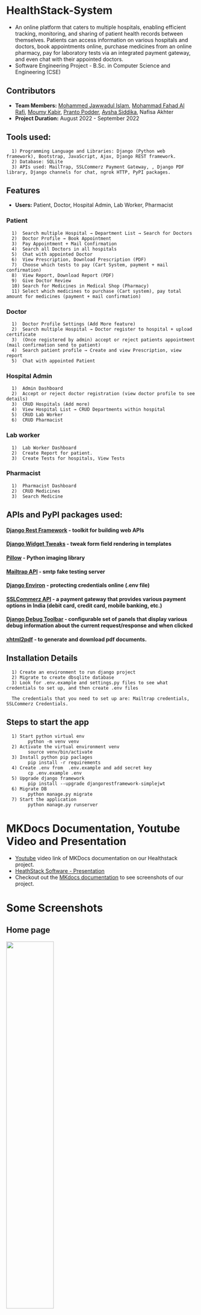 # HealthStack-System

- An online platform that caters to multiple hospitals, enabling efficient tracking, monitoring, and sharing of patient health records between themselves. Patients can access information on various hospitals and doctors, book appointments online, purchase medicines from an online pharmacy, pay for laboratory tests via an integrated payment gateway, and even chat with their appointed doctors.
- Software Engineering Project - B.Sc. in Computer Science and Engineering (CSE)

## Contributors

- **Team Members:** [Mohammed Jawwadul Islam](https://www.linkedin.com/in/jawwadfida/), [Mohammad Fahad Al Rafi](https://www.linkedin.com/in/md-fahad-al-al-rafi-14b968111/), [Moumy Kabir](https://www.linkedin.com/in/pranto-podder-b78b97162/), [Pranto Podder](https://www.linkedin.com/in/aysha-siddika-577ba5224/), [Aysha Siddika](https://www.linkedin.com/in/moumy-kabir-156a0a232/), Nafisa Akhter
- **Project Duration:** August 2022 - September 2022

## Tools used:
      1) Programming Language and Libraries: Django (Python web framework), Bootstrap, JavaScript, Ajax, Django REST framework.
      2) Database: SQLite
      3) APIs used: MailTrap, SSLCommerz Payment Gateway, , Django PDF library, Django channels for chat, ngrok HTTP, PyPI packages.

## Features

- **Users:** Patient, Doctor, Hospital Admin, Lab Worker, Pharmacist

### Patient
      1)  Search multiple Hospital → Department List → Search for Doctors
      2)  Doctor Profile → Book Appointment
      3)  Pay Appointment + Mail Confirmation 
      4)  Search all Doctors in all hospitals
      5)  Chat with appointed Doctor
      6)  View Prescription, Download Prescription (PDF)
      7)  Choose which tests to pay (Cart System, payment + mail confirmation)
      8)  View Report, Download Report (PDF)
      9)  Give Doctor Review
      10) Search for Medicines in Medical Shop (Pharmacy)
      11) Select which medicines to purchase (Cart system), pay total amount for medicines (payment + mail confirmation)
      
### Doctor 
      1)  Doctor Profile Settings (Add More feature)
      2)  Search multiple Hospital → Doctor register to hospital + upload certificate
      3)  (Once registered by admin) accept or reject patients appointment (mail confirmation send to patient)
      4)  Search patient profile → Create and view Prescription, view report
      5)  Chat with appointed Patient
      
### Hospital Admin
      1)  Admin Dashboard
      2)  Accept or reject doctor registration (view doctor profile to see details)
      3)  CRUD Hospitals (Add more)
      4)  View Hospital List → CRUD Departments within hospital
      5)  CRUD Lab Worker
      6)  CRUD Pharmacist

### Lab worker
      1)  Lab Worker Dashboard
      2)  Create Report for patient.
      3)  Create Tests for hospitals, View Tests

### Pharmacist
      1)  Pharmacist Dashboard
      2)  CRUD Medicines
      3)  Search Medicine


## APIs and PyPI packages used:

#### [Django Rest Framework](https://www.django-rest-framework.org/#installation) - toolkit for building web APIs
#### [Django Widget Tweaks](https://pypi.org/project/django-widget-tweaks/) - tweak form field rendering in templates
#### [Pillow](https://pillow.readthedocs.io/en/stable/index.html) - Python imaging library
#### [Mailtrap API](https://mailtrap.io/blog/django-send-email/) - smtp fake testing server
#### [Django Environ](https://django-environ.readthedocs.io/en/latest/) - protecting credentials online (.env file)
#### [SSLCommerz API](https://github.com/sslcommerz/SSLCommerz-Python) - a payment gateway that provides various payment options in India (debit card, credit card, mobile banking, etc.)
#### [Django Debug Toolbar](https://django-debug-toolbar.readthedocs.io/en/latest/installation.html) - configurable set of panels that display various debug information about the current request/response and when clicked
#### [xhtml2pdf](https://xhtml2pdf.readthedocs.io/en/latest/usage.html) - to generate and download pdf documents.

## Installation Details
      1) Create an environment to run django project  
      2) Migrate to create dbsqlite database 
      3) Look for .env.example and settings.py files to see what credentials to set up, and then create .env files
      
      The credentials that you need to set up are: Mailtrap credentials, SSLCommerz Credentials. 

## Steps to start the app
      1) Start python virtual env
            python -m venv venv
      2) Activate the virtual environment venv
            source venv/bin/activate
      3) Install python pip paclages
            pip install -r requirements
      4) Create .env from  .env.example and add secret key
            cp .env.example .env
      5) Upgrade django framework
            pip install --upgrade djangorestframework-simplejwt
      6) Migrate DB 
            python manage.py migrate
      7) Start the application
            python manage.py runserver
            

# MKDocs Documentation, Youtube Video and Presentation
- [Youtube](https://youtu.be/TSR00OKBSCY) video link of MKDocs documentation on our Healthstack project.
- [HeathStack Software - Presentation](https://github.com/Jawwad-Fida/HealthStack-System/files/13839586/HeathStack.Software.-.Presentation.pdf)
- Checkout out the [MKdocs documentation](https://jawwad-fida.github.io/HealthStack-System/) to see screenshots of our project.

# Some Screenshots

## Home page

<img src="https://user-images.githubusercontent.com/64092765/191188204-39dc320f-ec0f-4634-a8db-4735fd89cec9.png" width="50%">

<img src="https://user-images.githubusercontent.com/64092765/191188212-a48d1616-42ec-4413-bb7f-cf0d6347b165.png" width="50%">

<img src="https://user-images.githubusercontent.com/64092765/191188230-2a57e567-a879-487f-a907-8e6add15c8ca.png" width="50%">


## Patient

<img src="https://user-images.githubusercontent.com/64092765/191187372-0ea1bc75-aeee-4d2a-8624-27877d213753.png" width="50%">

<img src="https://user-images.githubusercontent.com/64092765/191187384-46f21266-3550-42a9-b3c9-17b19e870608.png" width="50%">

<img src="https://user-images.githubusercontent.com/64092765/191187390-b5dd8bbb-b7e6-4ba6-9423-71e93332e020.png" width="50%">

<img src="https://user-images.githubusercontent.com/64092765/191187405-73b06afa-10ac-46b2-9138-8eb077401d5b.png" width="50%">

<img src="https://user-images.githubusercontent.com/64092765/191187428-1445ca78-626d-4b00-8bc6-ce8639f2c303.png" width="50%">

<img src="https://user-images.githubusercontent.com/64092765/191187437-e415ed6b-cddc-4862-b34c-6ce59a75c72d.png" width="50%">

## Doctor

<img src="https://user-images.githubusercontent.com/64092765/191187476-aae75261-0298-4d13-bc19-d2db8918c1f6.png" width="50%">

<img src="https://user-images.githubusercontent.com/64092765/191187496-f1e0e7e4-ecd4-4c5d-8fdf-abc77a7d2031.png" width="50%">

<img src="https://user-images.githubusercontent.com/64092765/191187508-d03649a8-00ba-4c4c-a4a5-8a17a6fa196f.png" width="50%">

## Hospital Admin

<img src="https://user-images.githubusercontent.com/64092765/191187604-4985a19c-c292-47a9-a21b-befd03500dae.png" width="50%">

<img src="https://user-images.githubusercontent.com/64092765/191187692-05edf07b-a94f-4723-9e95-6b5c04cf03d8.png" width="50%">

<img src="https://user-images.githubusercontent.com/64092765/191187722-820d572b-2a20-4fd1-bc5b-70af699c43b7.png" width="50%">

## Pharmacist and Pharmacy

<img src="https://user-images.githubusercontent.com/64092765/191187822-6468adf2-c3ca-470a-87e7-1360e5415435.png" width="50%">

<img src="https://user-images.githubusercontent.com/64092765/191187869-24175b0d-38b2-41ff-9eb7-c793b8af0aa1.png" width="50%">

<img src="https://user-images.githubusercontent.com/64092765/191187883-dfd52812-b521-467d-9094-d5ff75f36492.png" width="50%">

<img src="https://user-images.githubusercontent.com/64092765/191187934-cfec116d-9a4d-420a-8270-6edab947ba95.png" width="50%">

### Lab Worker

<img src="https://user-images.githubusercontent.com/64092765/191188113-f9bb37ae-30a2-46b3-a871-e3ca5aa3df47.png" width="50%">

<img src="https://user-images.githubusercontent.com/64092765/191188138-2dd284c8-a815-4060-87f3-61ffd7c2300d.png" width="50%">


# [Champion in UIU CSE Project Show Summer 2022 - Software Engineering Laboratory](https://www.facebook.com/100080783675315/posts/pfbid0TuQyeVT9LHJx4zCnCpaDsAGFnCGxSTMKa8Fd1XCNcpf3n1yXf6ceQQTYQ1DeahSZl/)

<img src="https://user-images.githubusercontent.com/64092765/192018455-de998881-ac7e-4082-a8c6-3a36a59aef94.jpg" width="75%">

<img src="https://user-images.githubusercontent.com/64092765/191054866-189bb76f-3377-440a-84be-d07578a26c35.jpg" width="50%">





